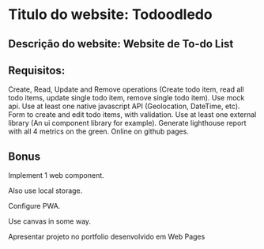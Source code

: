 # Titulo do website: Todoodledo

## Descrição do website: Website de To-do List

## Requisitos:
Create, Read, Update and Remove operations (Create todo item, read all todo items, update single todo item, remove single todo item).
Use mock api.
Use at least one native javascript API (Geolocation, DateTime, etc).
Form to create and edit todo items, with validation.
Use at least one external library (An ui component library for example).
Generate lighthouse report with all 4 metrics on the green.
Online on github pages.

## Bonus
Implement 1 web component.

Also use local storage.

Configure PWA.

Use canvas in some way.

Apresentar projeto no portfolio desenvolvido em Web Pages